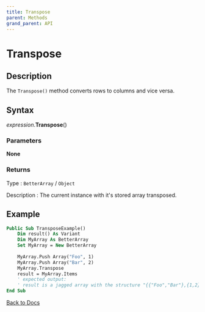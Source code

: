 ```yaml
---
title: Transpose
parent: Methods
grand_parent: API
---
```


# Transpose

## Description

The `Transpose()` method converts rows to columns and vice versa.

## Syntax

*expression*.**Transpose**()

### Parameters

**None**

### Returns

Type
: `BetterArray` / `Object`

Description
: The current instance with it's stored array transposed.

## Example

```vb
Public Sub TransposeExample()
    Dim result() As Variant
    Dim MyArray As BetterArray
    Set MyArray = New BetterArray
    
    MyArray.Push Array("Foo", 1)
    MyArray.Push Array("Bar", 2)
    MyArray.Transpose
    result = MyArray.Items
    ' expected output:
    ' result is a jagged array with the structure "{{"Foo","Bar"},{1,2}}
End Sub
```


[Back to Docs](https://senipah.github.io/VBA-Better-Array/)





